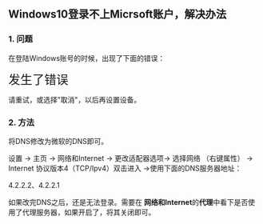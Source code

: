 ## Windows10登录不上Micrsoft账户，解决办法

### 1. 问题

在登陆Windows账号的时候，出现了下面的错误：



<font size="5">发生了错误</font>

请重试，或选择"取消"，以后再设置设备。



### 2. 方法

将DNS修改为微软的DNS即可。

设置 -> 主页 -> 网络和Internet -> 更改适配器选项-> 选择网络 （右键属性） -> Internet 协议版本4（TCP/Ipv4）双击进入 ->使用下面的DNS服务器地址：

4.2.2.2、4.2.2.1



如果改完DNS之后，还是无法登录。需要在 <B>网络和Internet</B>的**代理**中看下是否使用了代理服务器，如果开启了，将其关闭即可。